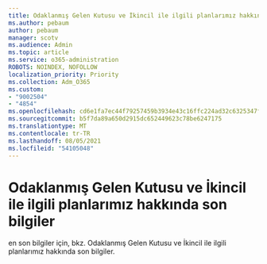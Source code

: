 ```yaml
---
title: Odaklanmış Gelen Kutusu ve İkincil ile ilgili planlarımız hakkında son bilgiler
ms.author: pebaum
author: pebaum
manager: scotv
ms.audience: Admin
ms.topic: article
ms.service: o365-administration
ROBOTS: NOINDEX, NOFOLLOW
localization_priority: Priority
ms.collection: Adm_O365
ms.custom:
- "9002504"
- "4854"
ms.openlocfilehash: cd6e1fa7ec44f79257459b3934e43c16ffc224ad32c6325347fd7fb4a19e5312
ms.sourcegitcommit: b5f7da89a650d2915dc652449623c78be6247175
ms.translationtype: MT
ms.contentlocale: tr-TR
ms.lasthandoff: 08/05/2021
ms.locfileid: "54105048"
---
```

# <a name="update-on-focused-inbox-and-our-plans-for-clutter"></a>Odaklanmış Gelen Kutusu ve İkincil ile ilgili planlarımız hakkında son bilgiler

en son bilgiler için, bkz. Odaklanmış Gelen Kutusu ve İkincil ile ilgili planlarımız hakkında son bilgiler.
